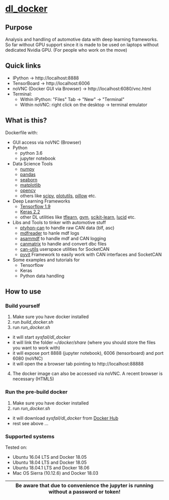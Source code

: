 # [dl_docker](https://hub.docker.com/r/sysfail/dl_docker/)
## Purpose
Analysis and handling of automotive data with deep learning frameworks. So far without GPU support since it is made to be used on laptops without dedicated Nvidia GPU. (For people who work on the move)
## Quick links
- IPython -> http://localhost:8888
- TensorBoard -> http://localhost:6006
- noVNC (Docker GUI via Browser) -> http://localhost:6080/vnc.html
- Terminal:
  - Within IPython: "Files" Tab -> "New" -> "Terminal"
  - Within noVNC: right click on the desktop -> terminal emulator
## What is this?
Dockerfile with:
  - GUI access via noVNC (Browser)
  - Python
    - python 3.6
    - jupyter notebook
  - Data Science Tools
    - [numpy](https://github.com/numpy/numpy)
    - [pandas](https://pandas.pydata.org/)
    - [seaborn](https://seaborn.pydata.org/)
    - [matplotlib](https://matplotlib.org/)
    - [opencv](https://opencv.org/)
    - others like [scipy](https://github.com/scipy/scipy), [plotutils](https://www.gnu.org/software/plotutils/), [pillow](https://pillow.readthedocs.io/en/5.2.x/) etc.
  - Deep Learning Frameworks
    - [Tensorflow 1.9](https://github.com/tensorflow/tensorflow)
    - [Keras 2.2](https://keras.io/)
    - other DL utilities like [tflearn](https://github.com/tflearn/tflearn), [gym](https://github.com/openai/gym), [scikit-learn](https://github.com/scikit-learn/scikit-learn), [lucid](https://github.com/tensorflow/lucid) etc.
  - Libs and Tools to tinker with automotive stuff
    - [ptyhon-can](https://github.com/hardbyte/python-can) to handle raw CAN data (blf, asc)
    - [mdfreader](https://github.com/ratal/mdfreader) to hanle mdf logs
    - [asammdf](http://asammdf.readthedocs.io/) to handle mdf and CAN logging
    - [canmatrix](https://github.com/ebroecker/canmatrix) to handle and convert dbc files
    - [can-utils](https://github.com/linux-can/can-utils) userspace utilities for SocketCAN
    - [pyvit](https://github.com/linklayer/pyvit) Framework to easily work with CAN interfaces and SocketCAN
  - Some examples and tutorials for
    - Tensorflow
    - Keras
    - Python data handling
## How to use
### Build yourself
1. Make sure you have docker installed
2. run *build_docker.sh*
3. run *run_docker.sh*
  - it will start *sysfail/dl_docker*
  - it will link the folder *~/docker/share* (where you should store the files you want to work with)
  - it will expose port 8888 (jupyter notebook), 6006 (tensorboard) and port 6080 (noVNC)
  - it will open the a browser tab pointing to http://localhost:88888
4. The docker image can also be accessed via noVNC. A recent browser is necessary (HTML5)
### Run the pre-build docker
1. Make sure you have docker installed
2. run *run_docker.sh*
  - it will download *sysfail/dl_docker* from [Docker Hub](https://hub.docker.com/r/sysfail/dl_docker/)
  - rest see above ...

### Supported systems
Tested on:
- Ubuntu 16.04 LTS and Docker 18.05
- Ubuntu 18.04 LTS and Docker 18.05
- Ubuntu 18.04.1 LTS and Docker 18.06
- Mac OS Sierra (10.12.6) and Docker 18.03

| **Be aware that due to convenience the jupyter is running without a password or token!** |
|------------------------------------------------------------------------------------------|
